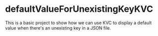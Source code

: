 # defaultValueForUnexistingKeyKVC

This is a basic project to show how we can use KVC to display a default value when there's an unexisting key in a JSON file.
